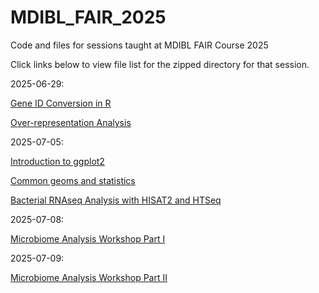 # MDIBL_FAIR_2025
Code and files for sessions taught at MDIBL FAIR Course 2025

Click links below to view file list for the zipped directory for that session.

2025-06-29: 

<a href="https://github.com/yasminhilliam/MDIBL_FAIR_2025/blob/main/file_lists/GeneID_conversion_filelist.txt">Gene ID Conversion in R</a>

<a href="https://github.com/yasminhilliam/MDIBL_FAIR_2025/blob/main/file_lists/Overrepresentation_analysis_filelist.txt">Over-representation Analysis</a>

2025-07-05:

<a href="https://github.com/yasminhilliam/MDIBL_FAIR_2025/blob/main/file_lists/Introduction_to_ggplot2_filelist.txt">Introduction to ggplot2</a>

<a href="https://github.com/yasminhilliam/MDIBL_FAIR_2025/blob/main/file_lists/Common_geoms_and_statistics_filelist.txt">Common geoms and statistics</a>

<a href="https://github.com/yasminhilliam/MDIBL_FAIR_2025/blob/main/file_lists/RNAseq_analysis_filelist.txt">Bacterial RNAseq Analysis with HISAT2 and HTSeq</a>

2025-07-08:

<a href="https://github.com/yasminhilliam/MDIBL_FAIR_2025/blob/main/file_lists/Microbiome_analysis_pt1_filelist.txt">Microbiome Analysis Workshop Part I</a>

2025-07-09:

<a href="https://github.com/yasminhilliam/MDIBL_FAIR_2025/blob/main/file_lists/Microbiome_analysis_pt2_filelist.txt">Microbiome Analysis Workshop Part II</a>